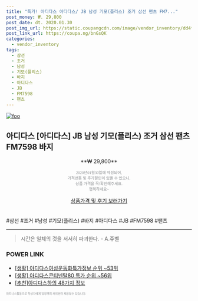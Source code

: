 ```yaml
--- 
title: "특가! 아디다스 아디다스/ JB 남성 기모(플리스) 조거 삼선 팬츠 FM7..." 
post_money: ₩. 29,800 
post_date: dt. 2020.01.30 
post_img_url: https://static.coupangcdn.com/image/vendor_inventory/dd4f/1eaa2b6735736e55bf45069bb6514bd5feab2ff2acfb488675b360dbbaa1.jpg 
post_link_url: https://coupa.ng/bnGsQK 
categories: 
  - vendor_inventory 
tags: 
  - 삼선 
  - 조거 
  - 남성 
  - 기모(플리스) 
  - 바지 
  - 아디다스 
  - JB 
  - FM7598 
  - 팬츠 
--- 
```

[![foo](https://static.coupangcdn.com/image/vendor_inventory/dd4f/1eaa2b6735736e55bf45069bb6514bd5feab2ff2acfb488675b360dbbaa1.jpg)](https://coupa.ng/bnGsQK) 

## 아디다스 [아디다스] JB 남성 기모(플리스) 조거 삼선 팬츠 FM7598 바지 
<p style="text-align: center;">**₩ 29,800**</p> 
<p style="text-align: center;"><span style="color: #898c8f; font-family: Georgia,Times,serif; font-size: 0.75em;">2020년01월30일에 작성되어, <br>가격변동 및 추가할인이 있을 수 있으니,<br> 상품 가격을 꼭!확인해주세요.<br>행복하세요~</span> 
</p>	 
<div markdown="0" style="text-align: center;"><a href="https://coupa.ng/bnGsQK" class="btn btn--success">상품가격 및 후기 보러가기</a></div> 
<br><br> 
  #삼선 #조거 #남성 #기모(플리스) #바지 #아디다스 #JB #FM7598 #팬츠 
<hr> 

> 시간은 일체의 것을 서서히 파괴한다. - A.쥬벨 


### POWER LINK

* <a href="https://blog.naver.com/sakai111/221773455804" target="_blank"> [생활] 아디다스여성운동화특가정보 순위 ~53위</a>
* <a href="https://blog.naver.com/sakai111/221783672099" target="_blank"> [생활] 아디다스콘티넨탈80 특가 순위 ~56위</a>
* <a href="https://blog.naver.com/fasyy4321/221789433599" target="_blank">[추천]아디다스하의 48가지 정보</a>

<span style="color: #898c8f; font-family: Georgia,Times,serif; font-size: 0.55em;">파트너스활동으로 작성자에게 일정액의 커미션이 제공될수 있습니다.</span> 
